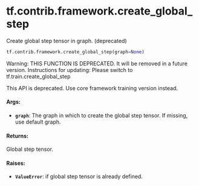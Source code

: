 <div itemscope itemtype="http://developers.google.com/ReferenceObject">
<meta itemprop="name" content="tf.contrib.framework.create_global_step" />
<meta itemprop="path" content="Stable" />
</div>

# tf.contrib.framework.create_global_step

Create global step tensor in graph. (deprecated)

``` python
tf.contrib.framework.create_global_step(graph=None)
```

<!-- Placeholder for "Used in" -->

Warning: THIS FUNCTION IS DEPRECATED. It will be removed in a future version.
Instructions for updating:
Please switch to tf.train.create_global_step

This API is deprecated. Use core framework training version instead.

#### Args:


* <b>`graph`</b>: The graph in which to create the global step tensor. If missing, use
  default graph.


#### Returns:

Global step tensor.



#### Raises:


* <b>`ValueError`</b>: if global step tensor is already defined.